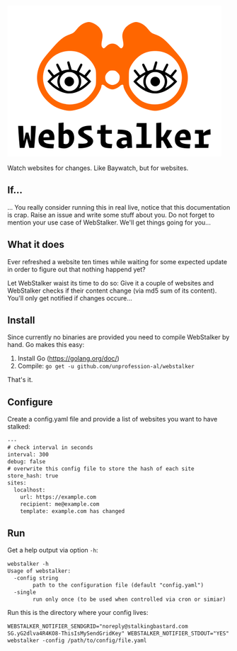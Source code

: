 ![WebStalker](./logo.svg)

Watch websites for changes. Like Baywatch, but for websites. 

## If...

... You really consider running this in real live, notice that this documentation
is crap. Raise an issue and write some stuff about you. Do not forget to mention
your use case of WebStalker. We'll get things going for you...

## What it does

Ever refreshed a website ten times while waiting for some expected update in
order to figure out that nothing happend yet?

Let WebStalker waist its time to do so: Give it a couple of websites and WebStalker
checks if their content change (via md5 sum of its content). You'll only get 
notified if changes occure...

## Install

Since currently no binaries are provided you need to compile WebStalker by hand.
Go makes this easy: 

1) Install Go (https://golang.org/doc/)
2) Compile: `go get -u github.com/unprofession-al/webstalker`

That's it. 

## Configure

Create a config.yaml file and provide a list of websites you want to have stalked:

```
---
# check interval in seconds
interval: 300
debug: false
# overwrite this config file to store the hash of each site
store_hash: true
sites:
  localhost:
    url: https://example.com
    recipient: me@example.com
    template: example.com has changed
```

## Run

Get a help output via option `-h`:

```
webstalker -h
Usage of webstalker:
  -config string
    	path to the configuration file (default "config.yaml")
  -single
    	run only once (to be used when controlled via cron or simiar)
```


Run this is the directory where your config lives:

```
WEBSTALKER_NOTIFIER_SENDGRID="noreply@stalkingbastard.com SG.yG2dlva4R4KO8-ThisIsMySendGridKey" WEBSTALKER_NOTIFIER_STDOUT="YES" webstalker -config /path/to/config/file.yaml
```
